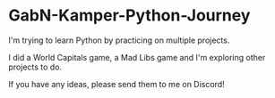 # GabN-Kamper-Python-Journey

I'm trying to learn Python by practicing on multiple projects. 

I did a World Capitals game, a Mad Libs game and I'm exploring other projects to do.

If you have any ideas, please send them to me on Discord!